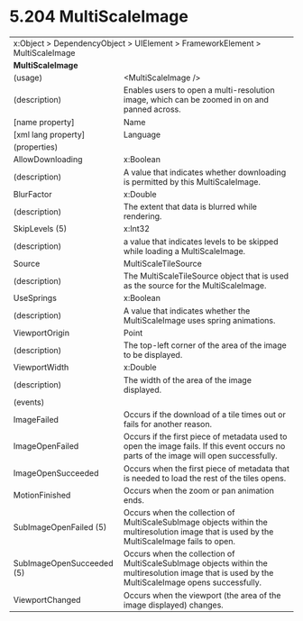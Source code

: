 <html dir="LTR" xmlns:mshelp="http://msdn.microsoft.com/mshelp" xmlns:ddue="http://ddue.schemas.microsoft.com/authoring/2003/5" xmlns:xlink="http://www.w3.org/1999/xlink" xmlns:tool="http://www.microsoft.com/tooltip">

<body>
 <input type="hidden" id="userDataCache" class="userDataStyle">
 <input type="hidden" id="hiddenScrollOffset">
 <img id="dropDownImage" style="display:none; height:0; width:0;" src="../local/drpdown.gif">
 <img id="dropDownHoverImage" style="display:none; height:0; width:0;" src="../local/drpdown_orange.gif">
 <img id="collapseImage" style="display:none; height:0; width:0;" src="../local/collapse.gif">
 <img id="expandImage" style="display:none; height:0; width:0;" src="../local/exp.gif">
 <img id="collapseAllImage" style="display:none; height:0; width:0;" src="../local/collall.gif">
 <img id="expandAllImage" style="display:none; height:0; width:0;" src="../local/expall.gif">
 <img id="copyImage" style="display:none; height:0; width:0;" src="../local/copycode.gif">
 <img id="copyHoverImage" style="display:none; height:0; width:0;" src="../local/copycodeHighlight.gif">
 <div id="header"><h1 class="heading">5.204 MultiScaleImage</h1></div>

 <div id="mainSection">
 <div id="mainBody">
 <div id="allHistory" class="saveHistory" onsave="saveAll()" onload="loadAll()"></div>
 <p xmlns:wsd="http://wsdev.schemas.microsoft.com/authoring/2008/2" xmlns:msxsl="urn:schemas-microsoft-com:xslt" xmlns:script="urn:script" xmlns:build="urn:build">
 </p>
 <div id="sectionSection0" class="section" name="collapseableSection">
 <content xmlns="http://ddue.schemas.microsoft.com/authoring/2003/5" xmlns:wsd="http://wsdev.schemas.microsoft.com/authoring/2008/2" xmlns:msxsl="urn:schemas-microsoft-com:xslt" xmlns:script="urn:script" xmlns:build="urn:build">
 </content>
 </div>
 <div id="sectionSection1" class="section" name="collapseableSection">
 <content xmlns="http://ddue.schemas.microsoft.com/authoring/2003/5" xmlns:wsd="http://wsdev.schemas.microsoft.com/authoring/2008/2" xmlns:msxsl="urn:schemas-microsoft-com:xslt" xmlns:script="urn:script" xmlns:build="urn:build">
 <table class="ProtocolAuthoredTable" xmlns="">
 <tr><td colspan="2">
<mshelp:link keywords="55aacd72-e114-4aa1-b774-3f7ded5e1f7d" tabindex="0">x:Object</mshelp:link> &gt; <mshelp:link keywords="c4d521a5-4c74-448c-997c-0e9e9c99e9b7" tabindex="0">DependencyObject</mshelp:link> &gt; <mshelp:link keywords="053e800a-9c26-4d47-8d3f-4262d9420ea6" tabindex="0">UIElement</mshelp:link> &gt; <mshelp:link keywords="77d2aa00-6f1c-4b4b-9b97-7292afdb6ba3" tabindex="0">FrameworkElement</mshelp:link> &gt; <mshelp:link keywords="842e42e5-8bd5-42f7-94b5-ca4c7998e1bb" tabindex="0">MultiScaleImage</mshelp:link> </td>
 </tr>
 <tr><td colspan="2">
 <b>MultiScaleImage</b> </td>
 </tr>
 <tr><td><div class="indent0">(usage)</div></td>
 <td>&lt;MultiScaleImage /&gt;</td>
 </tr>
 <tr><td><div class="indent0">(description)</div></td>
 <td>Enables users to open a multi-resolution image, which can be zoomed in on and panned across.</td>
 </tr>
 <tr><td><div class="indent0">[name property]</div></td>
 <td><mshelp:link keywords="eef161d8-02b9-4cb8-a1c3-c509d4caee31" tabindex="0">Name</mshelp:link></td>
 </tr>
 <tr><td><div class="indent0">[xml lang property]</div></td>
 <td><mshelp:link keywords="eef161d8-02b9-4cb8-a1c3-c509d4caee31" tabindex="0">Language</mshelp:link></td>
 </tr>
 <tr><td><div class="indent0">(properties)</div></td>
 <td></td>
 </tr>
 <tr><td><div class="indent2">AllowDownloading</div></td>
 <td><mshelp:link keywords="c052ee98-5d1a-451f-98f3-838ac0dca971" tabindex="0">x:Boolean</mshelp:link></td>
 </tr>
 <tr><td><div class="indent4">(description)</div></td>
 <td>A value that indicates whether downloading is permitted by this MultiScaleImage.</td>
 </tr>
 <tr><td><div class="indent2">BlurFactor</div></td>
 <td><mshelp:link keywords="b4cd2d49-bb12-4f4b-ba12-424f101aa37d" tabindex="0">x:Double</mshelp:link></td>
 </tr>
 <tr><td><div class="indent4">(description)</div></td>
 <td>The extent that data is blurred while rendering.</td>
 </tr>
 <tr><td><div class="indent2">SkipLevels (5)</div></td>
 <td><mshelp:link keywords="cce6d8dd-4253-4ede-a41c-4194b8fb85ad" tabindex="0">x:Int32</mshelp:link></td>
 </tr>
 <tr><td><div class="indent4">(description)</div></td>
 <td> a value that indicates levels to be skipped while loading a MultiScaleImage.</td>
 </tr>
 <tr><td><div class="indent2">Source</div></td>
 <td><mshelp:link keywords="bc89715c-132f-42c3-9fc0-afef7e9251fc" tabindex="0">MultiScaleTileSource</mshelp:link></td>
 </tr>
 <tr><td><div class="indent4">(description)</div></td>
 <td>The MultiScaleTileSource object that is used as the source for the MultiScaleImage.</td>
 </tr>
 <tr><td><div class="indent2">UseSprings</div></td>
 <td><mshelp:link keywords="c052ee98-5d1a-451f-98f3-838ac0dca971" tabindex="0">x:Boolean</mshelp:link></td>
 </tr>
 <tr><td><div class="indent4">(description)</div></td>
 <td>A value that indicates whether the MultiScaleImage uses spring animations.</td>
 </tr>
 <tr><td><div class="indent2">ViewportOrigin</div></td>
 <td><mshelp:link keywords="98714065-5712-4880-ae88-3489eab5d6c3" tabindex="0">Point</mshelp:link></td>
 </tr>
 <tr><td><div class="indent4">(description)</div></td>
 <td>The top-left corner of the area of the image to be displayed.</td>
 </tr>
 <tr><td><div class="indent2">ViewportWidth</div></td>
 <td><mshelp:link keywords="b4cd2d49-bb12-4f4b-ba12-424f101aa37d" tabindex="0">x:Double</mshelp:link></td>
 </tr>
 <tr><td><div class="indent4">(description)</div></td>
 <td>The width of the area of the image displayed.</td>
 </tr>
 <tr><td><div class="indent0">(events)</div></td>
 <td></td>
 </tr>
 <tr><td><div class="indent2">ImageFailed</div></td>
 <td>Occurs if the download of a tile times out or fails for another reason.</td>
 </tr>
 <tr><td><div class="indent2">ImageOpenFailed</div></td>
 <td>Occurs if the first piece of metadata used to open the image fails. If this event occurs no parts of the image will open successfully.</td>
 </tr>
 <tr><td><div class="indent2">ImageOpenSucceeded</div></td>
 <td>Occurs when the first piece of metadata that is needed to load the rest of the tiles opens.</td>
 </tr>
 <tr><td><div class="indent2">MotionFinished</div></td>
 <td>Occurs when the zoom or pan animation ends.</td>
 </tr>
 <tr><td><div class="indent2">SubImageOpenFailed (5)</div></td>
 <td>Occurs when the collection of MultiScaleSubImage objects within the multiresolution image that is used by the MultiScaleImage fails to open.</td>
 </tr>
 <tr><td><div class="indent2">SubImageOpenSucceeded (5)</div></td>
 <td>Occurs when the collection of MultiScaleSubImage objects within the multiresolution image that is used by the MultiScaleImage opens successfully.</td>
 </tr>
 <tr><td><div class="indent2">ViewportChanged</div></td>
 <td>Occurs when the viewport (the area of the image displayed) changes.</td>
 </tr>
</table>
 </content>
 </div>
 <!--[if gte IE 5]>
 <tool:tip element="languageFilterToolTip" avoidmouse="false"/>
 <![endif]-->
 </div>
 <a name="feedback"></a><span></span>
 </div>
</body></html>
